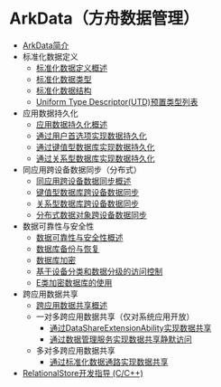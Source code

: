 # ArkData（方舟数据管理）

- [ArkData简介](data-mgmt-overview.md)
- 标准化数据定义
  - [标准化数据定义概述](unified-data-definition-overview.md)
  - [标准化数据类型](uniform-data-type-descriptors.md)
  - [标准化数据结构](uniform-data-structure.md)
  - [Uniform Type Descriptor(UTD)预置类型列表](uniform-data-type-list.md)
- 应用数据持久化
  - [应用数据持久化概述](app-data-persistence-overview.md)
  - [通过用户首选项实现数据持久化](data-persistence-by-preferences.md)
  - [通过键值型数据库实现数据持久化](data-persistence-by-kv-store.md)
  - [通过关系型数据库实现数据持久化](data-persistence-by-rdb-store.md)
- 同应用跨设备数据同步（分布式）
  - [同应用跨设备数据同步概述](sync-app-data-across-devices-overview.md)
  - [键值型数据库跨设备数据同步](data-sync-of-kv-store.md)
  - [关系型数据库跨设备数据同步](data-sync-of-rdb-store.md)
  - [分布式数据对象跨设备数据同步](data-sync-of-distributed-data-object.md)
- 数据可靠性与安全性
  - [数据可靠性与安全性概述](data-reliability-security-overview.md)
  - [数据库备份与恢复](data-backup-and-restore.md)
  - [数据库加密](data-encryption.md)
  - [基于设备分类和数据分级的访问控制](access-control-by-device-and-data-level.md)
  - [E类加密数据库的使用](encrypted_estore_guidelines.md)
- 跨应用数据共享
  - [跨应用数据共享概述](data-share-overview.md)
  <!--Del-->
  - 一对多跨应用数据共享（仅对系统应用开放）
    - [通过DataShareExtensionAbility实现数据共享](share-data-by-datashareextensionability.md)
    - [通过数据管理服务实现数据共享静默访问](share-data-by-silent-access.md)
  <!--DelEnd-->
  - 多对多跨应用数据共享 
    - [通过标准化数据通路实现数据共享](unified-data-channels.md)
- [RelationalStore开发指导 (C/C++)](native-relational-store-guidelines.md)